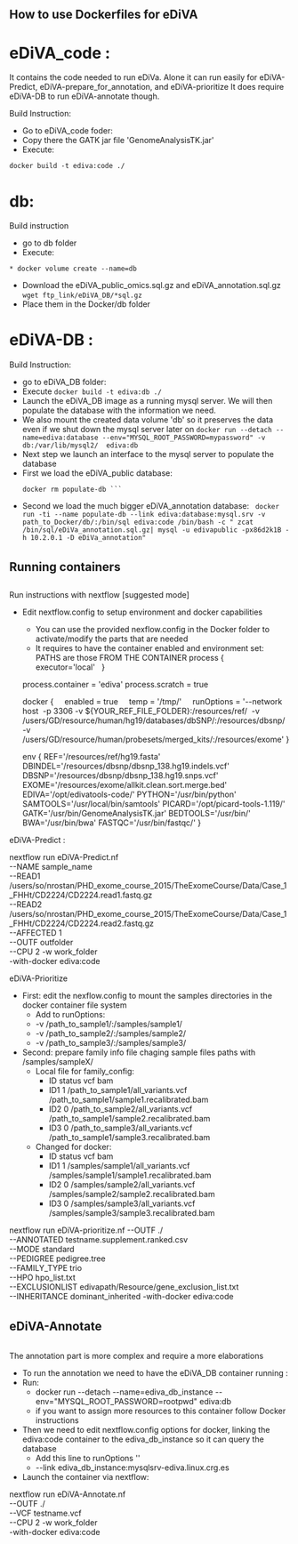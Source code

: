 ## How to use Dockerfiles for eDiVA ##

# eDiVA_code : 
It contains the code needed to run eDiVa.
Alone it can run easily for eDiVA-Predict, eDiVA-prepare_for_annotation, and eDiVA-prioritize
It does require eDiVA-DB to run eDiVA-annotate though.

Build Instruction:
* Go to eDiVA_code foder:
* Copy there the GATK jar file 'GenomeAnalysisTK.jar'
* Execute:
```
docker build -t ediva:code ./
```
# db:
Build instruction
* go to db folder
* Execute:
```
* docker volume create --name=db
```
* Download the eDiVA_public_omics.sql.gz and eDiVA_annotation.sql.gz
```wget ftp_link/eDiVA_DB/*sql.gz```
* Place them in the Docker/db folder 

# eDiVA-DB : 

Build Instruction:
* go to eDiVA_DB folder: 
* Execute 
```docker build -t ediva:db ./```
* Launch the eDiVA_DB image as a running mysql server. We will then populate the database with the information we need.
* We also mount the created data volume 'db' so it preserves the data even if we shut down the mysql server later on
```docker run --detach --name=ediva:database --env="MYSQL_ROOT_PASSWORD=mypassword" -v db:/var/lib/mysql2/  ediva:db```
* Next step we launch an interface to the mysql server to populate the database
* First we load the eDiVA_public database:
  ```docker run -ti --name populate-db --link ediva:database:mysql.srv -v path_to_Docker/db/:/bin/sql ediva:code /bin/bash -c " zcat /bin/sql/eDiVa_public_omics.sql.gz| mysql -u edivapublic -px86d2k1B -h 10.2.0.1 -D eDiVa_public_omics" 
  docker rm populate-db ```
* Second we load the much bigger eDiVA_annotation database:
  ```  docker run -ti --name populate-db --link ediva:database:mysql.srv -v path_to_Docker/db/:/bin/sql ediva:code /bin/bash -c " zcat /bin/sql/eDiVa_annotation.sql.gz| mysql -u edivapublic -px86d2k1B -h 10.2.0.1 -D eDiVa_annotation"  ```



######
##
## Running containers
##
#####

Run instructions with nextflow [suggested mode]
* Edit nextflow.config to setup environment and docker capabilities
  * You can use the provided nexflow.config in the Docker folder to activate/modify the parts that are needed
  * It requires to have the container enabled and environment set: PATHS are those FROM THE CONTAINER
  process {
  executor='local'
  }

  process.container = 'ediva'
  process.scratch = true

  docker {
    enabled = true
    temp = '/tmp/'
    runOptions = '--network host  -p 3306 -v ${YOUR_REF_FILE_FOLDER}:/resources/ref/  -v /users/GD/resource/human/hg19/databases/dbSNP/:/resources/dbsnp/  -v /users/GD/resource/human/probesets/merged_kits/:/resources/exome'
  }

  env {
    REF='/resources/ref/hg19.fasta'
    DBINDEL='/resources/dbsnp/dbsnp_138.hg19.indels.vcf'
    DBSNP='/resources/dbsnp/dbsnp_138.hg19.snps.vcf'
    EXOME='/resources/exome/allkit.clean.sort.merge.bed'
    EDIVA='/opt/edivatools-code/'
    PYTHON='/usr/bin/python'
    SAMTOOLS='/usr/local/bin/samtools'
    PICARD='/opt/picard-tools-1.119/'
    GATK='/usr/bin/GenomeAnalysisTK.jar'
    BEDTOOLS='/usr/bin/'
    BWA='/usr/bin/bwa'
    FASTQC='/usr/bin/fastqc/'
  }


eDiVA-Predict : 

nextflow run eDiVA-Predict.nf \
--NAME sample_name \
--READ1 /users/so/nrostan/PHD_exome_course_2015/TheExomeCourse/Data/Case_1_FHHt/CD2224/CD2224.read1.fastq.gz \
--READ2 /users/so/nrostan/PHD_exome_course_2015/TheExomeCourse/Data/Case_1_FHHt/CD2224/CD2224.read2.fastq.gz \
--AFFECTED 1 \
--OUTF outfolder \
--CPU 2  -w work_folder \
-with-docker ediva:code


eDiVA-Prioritize

* First: edit the nexflow.config to mount the samples directories in the docker container file system
  * Add to runOptions: 
  * -v /path_to_sample1/:/samples/sample1/
  * -v /path_to_sample2/:/samples/sample2/
  * -v /path_to_sample3/:/samples/sample3/
* Second: prepare family info file chaging sample files paths with /samples/sampleX/
  * Local file for family_config:
    * ID status vcf bam
    * ID1 1 /path_to_sample1/all_variants.vcf /path_to_sample1/sample1.recalibrated.bam
    * ID2 0 /path_to_sample2/all_variants.vcf /path_to_sample1/sample2.recalibrated.bam
    * ID3 0 /path_to_sample3/all_variants.vcf /path_to_sample1/sample3.recalibrated.bam
  * Changed for docker:
    * ID status vcf bam
    * ID1 1 /samples/sample1/all_variants.vcf /samples/sample1/sample1.recalibrated.bam
    * ID2 0 /samples/sample2/all_variants.vcf /samples/sample2/sample2.recalibrated.bam
    * ID3 0 /samples/sample3/all_variants.vcf /samples/sample3/sample3.recalibrated.bam


nextflow run eDiVA-prioritize.nf --OUTF ./\
        --ANNOTATED testname.supplement.ranked.csv \
        --MODE standard \
        --PEDIGREE pedigree.tree \
        --FAMILY_TYPE trio \
        --HPO hpo_list.txt \
        --EXCLUSIONLIST edivapath/Resource/gene_exclusion_list.txt \
        --INHERITANCE dominant_inherited -with-docker ediva:code

######
##
##  eDiVA-Annotate  
##
######

The annotation part is more complex and require a more elaborations

* To run the annotation we need to have the eDiVA_DB container running :
* Run:
  * docker run --detach --name=ediva_db_instance --env="MYSQL_ROOT_PASSWORD=rootpwd" ediva:db
  * if you want to assign more resources to this container follow Docker instructions
* Then we need to edit nextflow.config options for docker, linking the ediva:code container to the ediva_db_instance so it can query the database
  * Add this line to runOptions '' 
  * --link ediva_db_instance:mysqlsrv-ediva.linux.crg.es
* Launch the container via nextflow:
 

nextflow run eDiVA-Annotate.nf \
        --OUTF ./ \
        --VCF testname.vcf \
        --CPU 2  -w work_folder \
        -with-docker ediva:code




